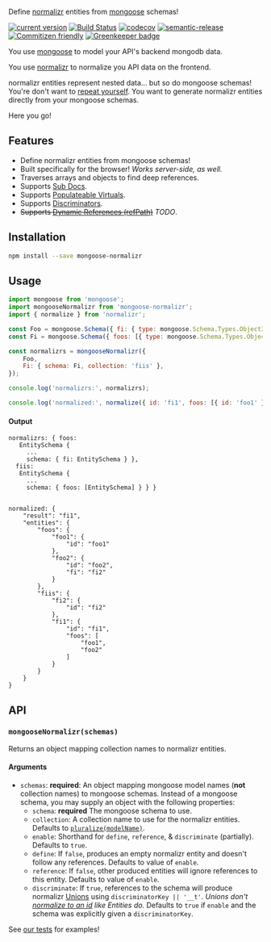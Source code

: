 Define [normalizr](https://www.npmjs.com/package/normalizr) entities from [mongoose](https://www.npmjs.com/package/mongoose) schemas!

[![current version](https://img.shields.io/npm/v/mongoose-normalizr.svg)](https://www.npmjs.com/package/mongoose-normalizr)
[![Build Status](https://travis-ci.org/saiichihashimoto/mongoose-normalizr.svg?branch=master)](https://travis-ci.org/saiichihashimoto/mongoose-normalizr)
[![codecov](https://codecov.io/gh/saiichihashimoto/mongoose-normalizr/branch/master/graph/badge.svg)](https://codecov.io/gh/saiichihashimoto/mongoose-normalizr)
[![semantic-release](https://img.shields.io/badge/%20%20%F0%9F%93%A6%F0%9F%9A%80-semantic--release-e10079.svg)](https://github.com/semantic-release/semantic-release)
[![Commitizen friendly](https://img.shields.io/badge/commitizen-friendly-brightgreen.svg)](http://commitizen.github.io/cz-cli/)
[![Greenkeeper badge](https://badges.greenkeeper.io/saiichihashimoto/mongoose-normalizr.svg)](https://greenkeeper.io/)

You use [mongoose](https://www.npmjs.com/package/mongoose) to model your API's backend mongodb data.

You use [normalizr](https://www.npmjs.com/package/normalizr) to normalize you API data on the frontend.

normalizr entities represent nested data... but so do mongoose schemas! You're don't want to [repeat yourself](https://en.wikipedia.org/wiki/Don%27t_repeat_yourself). You want to generate normalizr entities directly from your mongoose schemas.

Here you go!

## Features

- Define normalizr entities from mongoose schemas!
- Built specifically for the browser! *Works server-side, as well.*
- Traverses arrays and objects to find deep references.
- Supports [Sub Docs](http://mongoosejs.com/docs/subdocs.html).
- Supports [Populateable Virtuals](http://mongoosejs.com/docs/populate.html#populate-virtuals).
- Supports [Discriminators](http://mongoosejs.com/docs/discriminators.html).
- ~~Supports [Dynamic References (refPath)](http://mongoosejs.com/docs/populate.html#dynamic-ref)~~ *TODO*.

## Installation

```bash
npm install --save mongoose-normalizr
```

## Usage

```javascript
import mongoose from 'mongoose';
import mongooseNormalizr from 'mongoose-normalizr';
import { normalize } from 'normalizr';

const Foo = mongoose.Schema({ fi: { type: mongoose.Schema.Types.ObjectId, ref: 'Fi' } });
const Fi = mongoose.Schema({ foos: [{ type: mongoose.Schema.Types.ObjectId, ref: 'Foo' }] });

const normalizrs = mongooseNormalizr({
	Foo,
	Fi: { schema: Fi, collection: 'fiis' },
});

console.log('normalizrs:', normalizrs);

console.log('normalized:', normalize({ id: 'fi1', foos: [{ id: 'foo1' }, { id: 'foo2', fi: { id: 'fi2' } }] }, normalizrs.fiis));
```

#### Output

```
normalizrs: { foos:
   EntitySchema {
     ...
     schema: { fi: EntitySchema } },
  fiis:
   EntitySchema {
     ...
     schema: { foos: [EntitySchema] } } }


normalized: {
    "result": "fi1",
    "entities": {
        "foos": {
            "foo1": {
                "id": "foo1"
            },
            "foo2": {
                "id": "foo2",
                "fi": "fi2"
            }
        },
        "fiis": {
            "fi2": {
                "id": "fi2"
            },
            "fi1": {
                "id": "fi1",
                "foos": [
                    "foo1",
                    "foo2"
                ]
            }
        }
    }
}
```

## API

### ```mongooseNormalizr(schemas)```

Returns an object mapping collection names to normalizr entities.

#### Arguments

- ```schemas```: **required**: An object mapping mongoose model names (**not** collection names) to mongoose schemas. Instead of a mongoose schema, you may supply an object with the following properties:
  - ```schema```: **required** The mongoose schema to use.
  - ```collection```: A collection name to use for the normalizr entities. Defaults to [`pluralize(modelName)`](https://github.com/vkarpov15/mongoose-legacy-pluralize).
  - ```enable```: Shorthand for `define`, `reference`, & `discriminate` (partially). Defaults to `true`.
  - ```define```: If `false`, produces an empty normalizr entity and doesn't follow any references. Defaults to value of `enable`.
  - ```reference```: If `false`, other produced entities will ignore references to this entity. Defaults to value of `enable`.
  - ```discriminate```: If `true`, references to the schema will produce normalizr [Unions](https://github.com/paularmstrong/normalizr/blob/master/docs/api.md#uniondefinition-schemaattribute) using `discriminatorKey || '__t'`. *Unions don't [normalize to an id](https://github.com/paularmstrong/normalizr/blob/master/docs/api.md#usage-5) like Entities do.* Defaults to `true` if `enable` and the schema was explicitly given a `discriminatorKey`.

See [our tests](https://github.com/saiichihashimoto/mongoose-normalizr/blob/master/src/index.spec.js) for examples!
